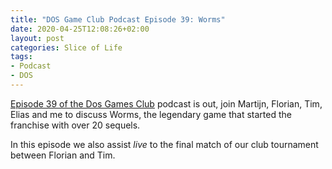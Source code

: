 ```yaml
---
title: "DOS Game Club Podcast Episode 39: Worms"
date: 2020-04-25T12:08:26+02:00
layout: post
categories: Slice of Life
tags:
- Podcast
- DOS
---
```


[Episode 39 of the Dos Games Club][dgc-39] podcast is out, join Martijn, Florian, Tim, Elias and me to discuss Worms, the legendary game that started the franchise with over 20 sequels.

In this episode we also assist _live_ to the final match of our club tournament between Florian and Tim.

[dgc-39]: https://www.dosgameclub.com/worms/